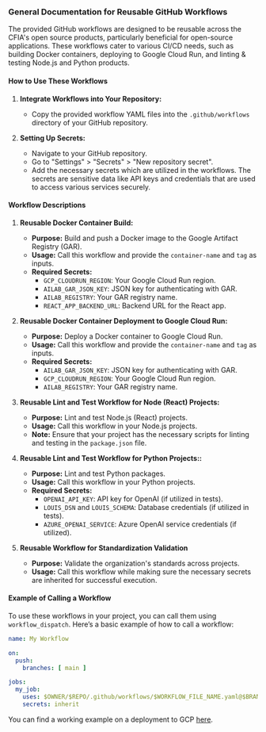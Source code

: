 ### General Documentation for Reusable GitHub Workflows

The provided GitHub workflows are designed to be reusable across the CFIA's open source products, particularly beneficial for open-source applications. These workflows cater to various CI/CD needs, such as building Docker containers, deploying to Google Cloud Run, and linting & testing Node.js and Python products.

#### How to Use These Workflows

1. **Integrate Workflows into Your Repository:**
   - Copy the provided workflow YAML files into the `.github/workflows` directory of your GitHub repository.

2. **Setting Up Secrets:**
   - Navigate to your GitHub repository.
   - Go to "Settings" > "Secrets" > "New repository secret".
   - Add the necessary secrets which are utilized in the workflows. The secrets are sensitive data like API keys and credentials that are used to access various services securely.

#### Workflow Descriptions

1. **Reusable Docker Container Build:**
   - **Purpose:** Build and push a Docker image to the Google Artifact Registry (GAR).
   - **Usage:** Call this workflow and provide the `container-name` and `tag` as inputs.
   - **Required Secrets:**
     - `GCP_CLOUDRUN_REGION`: Your Google Cloud Run region.
     - `AILAB_GAR_JSON_KEY`: JSON key for authenticating with GAR.
     - `AILAB_REGISTRY`: Your GAR registry name.
     - `REACT_APP_BACKEND_URL`: Backend URL for the React app.

2. **Reusable Docker Container Deployment to Google Cloud Run:**
   - **Purpose:** Deploy a Docker container to Google Cloud Run.
   - **Usage:** Call this workflow and provide the `container-name` and `tag` as inputs.
   - **Required Secrets:**
     - `AILAB_GAR_JSON_KEY`: JSON key for authenticating with GAR.
     - `GCP_CLOUDRUN_REGION`: Your Google Cloud Run region.
     - `AILAB_REGISTRY`: Your GAR registry name.

3. **Reusable Lint and Test Workflow for Node (React) Projects:**
   - **Purpose:** Lint and test Node.js (React) projects.
   - **Usage:** Call this workflow in your Node.js projects.
   - **Note:** Ensure that your project has the necessary scripts for linting and testing in the `package.json` file.

4. **Reusable Lint and Test Workflow for Python Projects::**
   - **Purpose:** Lint and test Python packages.
   - **Usage:** Call this workflow in your Python projects.
   - **Required Secrets:**
     - `OPENAI_API_KEY`: API key for OpenAI (if utilized in tests).
     - `LOUIS_DSN` and `LOUIS_SCHEMA`: Database credentials (if utilized in tests).
     - `AZURE_OPENAI_SERVICE`: Azure OpenAI service credentials (if utilized).

5. **Reusable Workflow for Standardization Validation**
   - **Purpose:** Validate the organization's standards across projects.
   - **Usage:** Call this workflow while making sure the necessary secrets are inherited for successful execution.


#### Example of Calling a Workflow

To use these workflows in your project, you can call them using `workflow_dispatch`. Here’s a basic example of how to call a workflow:

```yaml
name: My Workflow

on:
  push:
    branches: [ main ]

jobs:
  my_job:
    uses: $OWNER/$REPO/.github/workflows/$WORKFLOW_FILE_NAME.yaml@$BRANCH
    secrets: inherit
```

You can find a working example on a deployment to GCP [here](https://github.com/ai-cfia/fastapi-example/blob/main/.github/workflows/gcp-deployment.yml).